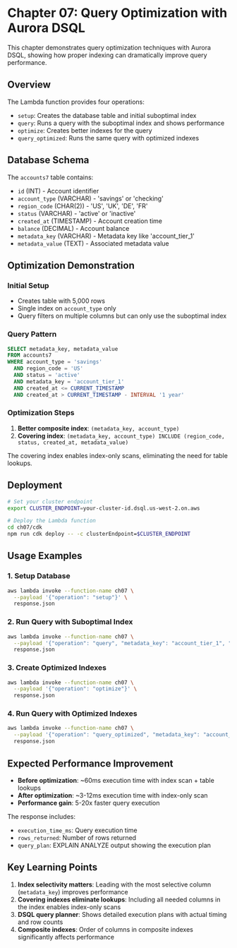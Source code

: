 # Chapter 07: Query Optimization with Aurora DSQL

This chapter demonstrates query optimization techniques with Aurora DSQL, showing how proper indexing can dramatically improve query performance.

## Overview

The Lambda function provides four operations:
- `setup`: Creates the database table and initial suboptimal index
- `query`: Runs a query with the suboptimal index and shows performance
- `optimize`: Creates better indexes for the query
- `query_optimized`: Runs the same query with optimized indexes

## Database Schema

The `accounts7` table contains:
- `id` (INT) - Account identifier
- `account_type` (VARCHAR) - 'savings' or 'checking'
- `region_code` (CHAR(2)) - 'US', 'UK', 'DE', 'FR'
- `status` (VARCHAR) - 'active' or 'inactive'
- `created_at` (TIMESTAMP) - Account creation time
- `balance` (DECIMAL) - Account balance
- `metadata_key` (VARCHAR) - Metadata key like 'account_tier_1'
- `metadata_value` (TEXT) - Associated metadata value

## Optimization Demonstration

### Initial Setup
- Creates table with 5,000 rows
- Single index on `account_type` only
- Query filters on multiple columns but can only use the suboptimal index

### Query Pattern
```sql
SELECT metadata_key, metadata_value
FROM accounts7
WHERE account_type = 'savings'
  AND region_code = 'US'
  AND status = 'active'
  AND metadata_key = 'account_tier_1'
  AND created_at <= CURRENT_TIMESTAMP
  AND created_at > CURRENT_TIMESTAMP - INTERVAL '1 year'
```

### Optimization Steps
1. **Better composite index**: `(metadata_key, account_type)`
2. **Covering index**: `(metadata_key, account_type) INCLUDE (region_code, status, created_at, metadata_value)`

The covering index enables index-only scans, eliminating the need for table lookups.

## Deployment

```bash
# Set your cluster endpoint
export CLUSTER_ENDPOINT=your-cluster-id.dsql.us-west-2.on.aws

# Deploy the Lambda function
cd ch07/cdk
npm run cdk deploy -- -c clusterEndpoint=$CLUSTER_ENDPOINT
```

## Usage Examples

### 1. Setup Database
```bash
aws lambda invoke --function-name ch07 \
  --payload '{"operation": "setup"}' \
  response.json
```

### 2. Run Query with Suboptimal Index
```bash
aws lambda invoke --function-name ch07 \
  --payload '{"operation": "query", "metadata_key": "account_tier_1", "account_type": "savings", "region_code": "US", "status": "active"}' \
  response.json
```

### 3. Create Optimized Indexes
```bash
aws lambda invoke --function-name ch07 \
  --payload '{"operation": "optimize"}' \
  response.json
```

### 4. Run Query with Optimized Indexes
```bash
aws lambda invoke --function-name ch07 \
  --payload '{"operation": "query_optimized", "metadata_key": "account_tier_1", "account_type": "savings", "region_code": "US", "status": "active"}' \
  response.json
```

## Expected Performance Improvement

- **Before optimization**: ~60ms execution time with index scan + table lookups
- **After optimization**: ~3-12ms execution time with index-only scan
- **Performance gain**: 5-20x faster query execution

The response includes:
- `execution_time_ms`: Query execution time
- `rows_returned`: Number of rows returned
- `query_plan`: EXPLAIN ANALYZE output showing the execution plan

## Key Learning Points

1. **Index selectivity matters**: Leading with the most selective column (`metadata_key`) improves performance
2. **Covering indexes eliminate lookups**: Including all needed columns in the index enables index-only scans
3. **DSQL query planner**: Shows detailed execution plans with actual timing and row counts
4. **Composite indexes**: Order of columns in composite indexes significantly affects performance